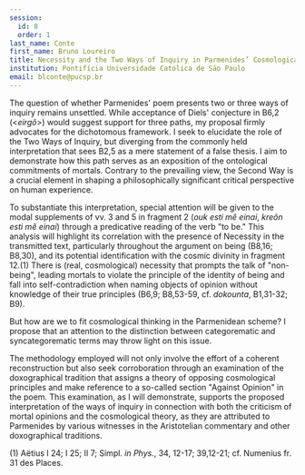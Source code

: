 ```yaml
---
session:
  id: 8
  order: 1
last_name: Conte
first_name: Bruno Loureiro
title: Necessity and the Two Ways of Inquiry in Parmenides’ Cosmological Thinking
institution: Pontifícia Universidade Católica de São Paulo
email: blconte@pucsp.br
---
```


The question of whether Parmenides' poem presents two or three ways of inquiry remains unsettled. While acceptance of Diels' conjecture in B6,2 (<*eirgô*>) would suggest support for three paths, my proposal firmly advocates for the dichotomous framework. I seek to elucidate the role of the Two Ways of Inquiry, but diverging from the commonly held interpretation that sees B2,5 as a mere statement of a false thesis. I aim to demonstrate how this path serves as an exposition of the ontological commitments of mortals. Contrary to the prevailing view, the Second Way is a crucial element in shaping a philosophically significant critical perspective on human experience.

To substantiate this interpretation, special attention will be given to the modal supplements of vv. 3 and 5 in fragment 2 (*ouk esti mê einai*, *kreôn esti mê einai*) through a predicative reading of the verb "to be." This analysis will highlight its correlation with the presence of Necessity in the transmitted text, particularly throughout the argument on being (B8,16; B8,30), and its potential identification with the cosmic divinity in fragment 12.(1) There is (real, cosmological) necessity that prompts the talk of "non-being", leading mortals to violate the principle of the identity of being and fall into self-contradiction when naming objects of opinion without knowledge of their true principles (B6,9; B8,53-59, cf. *dokounta*, B1,31-32; B9).

But how are we to fit cosmological thinking in the Parmenidean scheme? I propose that an attention to the distinction between categorematic and syncategorematic terms may throw light on this issue.

The methodology employed will not only involve the effort of a coherent reconstruction but also seek corroboration through an examination of the doxographical tradition that assigns a theory of opposing cosmological principles and make reference to a so-called section "Against Opinion" in the poem. This examination, as I will demonstrate, supports the proposed interpretation of the ways of inquiry in connection with both the criticism of mortal opinions and the cosmological theory, as they are attributed to Parmenides by various witnesses in the Aristotelian commentary and other doxographical traditions.

(1) Aëtius I 24; I 25; II 7; Simpl. *in Phys.*, 34, 12-17; 39,12-21; cf. Numenius fr. 31 des Places.
